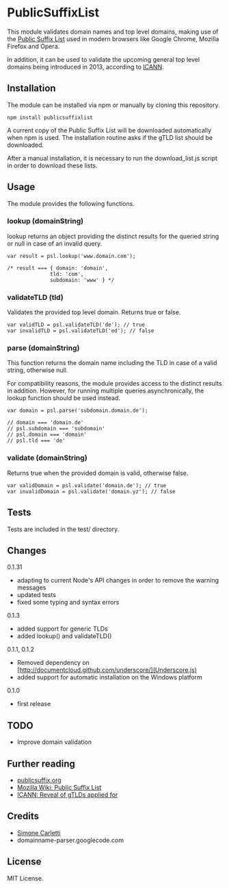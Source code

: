 PublicSuffixList
================

This module validates domain names and top level domains, making use of the
[Public Suffix List](http://www.publicsuffix.org) used in modern browsers like
Google Chrome, Mozilla Firefox and Opera.

In addition, it can be used to validate the upcoming general top level domains
being introduced in 2013, according to [ICANN](http://newgtlds.icann.org/en/program-status/application-results/strings-1200utc-13jun12-en).

## Installation

The module can be installed via npm or manually by cloning this repository.

    npm install publicsuffixlist

A current copy of the Public Suffix List will be downloaded automatically
when npm is used. The installation routine asks if the gTLD list should be
downloaded. 

After a manual installation, it is necessary to run the download_list.js script
in order to download these lists.

## Usage

The module provides the following functions.

### lookup (domainString)

lookup returns an object providing the distinct results for the queried string or
null in case of an invalid query. 

    var result = psl.lookup('www.domain.com');

    /* result === { domain: 'domain',
                  tld: 'com',
                  subdomain: 'www' } */

### validateTLD (tld)

Validates the provided top level domain. Returns true or false.

    var validTLD = psl.validateTLD('de'); // true
    var invalidTLD = psl.validateTLD('ed'); // false

### parse (domainString)

This function returns the domain name including the TLD in case of a valid string,
otherwise null.

For compatibility reasons, the module provides access to the distinct results in
addition. However, for running multiple queries asynchronically, the lookup
function should be used instead.

    var domain = psl.parse('subdomain.domain.de');

    // domain === 'domain.de'
    // psl.subdomain === 'subdomain'
    // psl.domain === 'domain'
    // psl.tld === 'de'

### validate (domainString)

Returns true when the provided domain is valid, otherwise false.

    var validDomain = psl.validate('domain.de'); // true
    var invalidDomain = psl.validate('domain.yz'); // false

## Tests

Tests are included in the test/ directory.

## Changes

0.1.31

+ adapting to current Node's API changes in order to remove the warning messages
+ updated tests
+ fixed some typing and syntax errors

0.1.3
+ added support for generic TLDs
+ added lookup() and validateTLD()

0.1.1, 0.1.2
+ Removed dependency on [http://documentcloud.github.com/underscore/](Underscore.js) 
+ added support for automatic installation on the Windows platform

0.1.0
+ first release

## TODO

+ Improve domain validation

Further reading
---------------
* [publicsuffix.org](http://www.publicsuffix.org)
* [Mozilla Wiki: Public Suffix List](https://wiki.mozilla.org/Public_Suffix_List)
* [ICANN: Reveal of gTLDs applied for](http://newgtlds.icann.org/en/program-status/application-results/strings-1200utc-13jun12-en)

Credits
-------

* [Simone Carletti](http://www.simonecarletti.com/code/public_suffix_service/)
* domainname-parser.googlecode.com

License
-------

MIT License.
